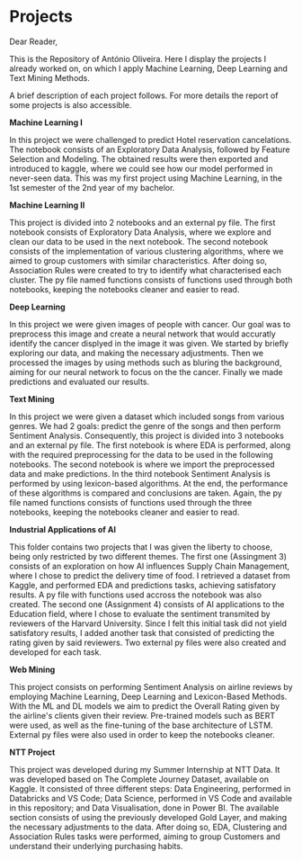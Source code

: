 # Projects

Dear Reader,

This is the Repository of António Oliveira. Here I display the projects I already worked on, on which I apply Machine Learning, Deep Learning and Text Mining Methods.

A brief description of each project follows. For more details the report of some projects is also accessible.

**Machine Learning I**

In this project we were challenged to predict Hotel reservation cancelations. The notebook consists of an Exploratory Data Analysis, followed by Feature Selection and Modeling. The obtained results were then exported and introduced to kaggle, where we could see how our model performed in never-seen data. This was my first project using Machine Learning, in the 1st semester of the 2nd year of my bachelor.

**Machine Learning II**

This project is divided into 2 notebooks and an external py file. The first notebook consists of Exploratory Data Analysis, where we explore and clean our data to be used in the next notebook. The second notebook consists of the implementation of various clustering algorithms, where we aimed to group customers with similar characteristics. After doing so, Association Rules were created to try to identify what characterised each cluster. The py file named functions consists of functions used through both notebooks, keeping the notebooks cleaner and easier to read.

**Deep Learning**

In this project we were given images of people with cancer. Our goal was to preprocess this image and create a neural network that would accuratly identify the cancer displyed in the image it was given. We started by briefly exploring our data, and making the necessary adjustments. Then we processed the images by using methods such as bluring the background, aiming for our neural network to focus on the the cancer. Finally we made predictions and evaluated our results.

**Text Mining**

In this project we were given a dataset which included songs from various genres. We had 2 goals: predict the genre of the songs and then perform Sentiment Analysis. Consequently, this project is divided into 3 notebooks and an external py file. The first notebook is where EDA is performed, along with the required preprocessing for the data to be used in the following notebooks. The second notebook is where we import the preprocessed data and make predictions. In the third notebook Sentiment Analysis is performed by using lexicon-based algorithms. At the end, the performance of these algorithms is compared and conclusions are taken. Again, the py file named functions consists of functions used through the three notebooks, keeping the notebooks cleaner and easier to read.

**Industrial Applications of AI**

This folder contains two projects that I was given the liberty to choose, being only restricted by two different themes. The first one 
(Assingment 3) consists of an exploration on how AI influences Supply Chain Management, where I chose to predict the delivery time of food. I retrieved a dataset from Kaggle, and performed EDA and predictions tasks, achieving satisfatory results. A py file with functions used accross the notebook was also created.
The second one (Assignment 4) consists of AI applications to the Education field, where I chose to evaluate the sentiment transmited by reviewers of the Harvard University. Since I felt this initial task did not yield satisfatory results, I added another task that consisted of predicting the rating given by said reviewers. Two external py files were also created and developed for each task.

**Web Mining**

This project consists on performing Sentiment Analysis on airline reviews by employing Machine Learning, Deep Learning and Lexicon-Based Methods. With the ML and DL models we aim to predict the Overall Rating given by the airline's clients given their review. Pre-trained models such as BERT were used, as well as the fine-tuning of the base architecture of LSTM. External py files were also used in order to keep the notebooks cleaner.

**NTT Project**

This project was developed during my Summer Internship at NTT Data. It was developed based on The Complete Journey Dataset, available on Kaggle. It consisted of three different steps: Data Engineering, performed in Databricks and VS Code; Data Science, performed in VS Code and available in this repository; and Data Visualisation, done in Power BI. The available section consists of using the previously developed Gold Layer, and making the necessary adjustments to the data. After doing so, EDA, Clustering and Association Rules tasks were performed, aiming to group Customers and understand their underlying purchasing habits.